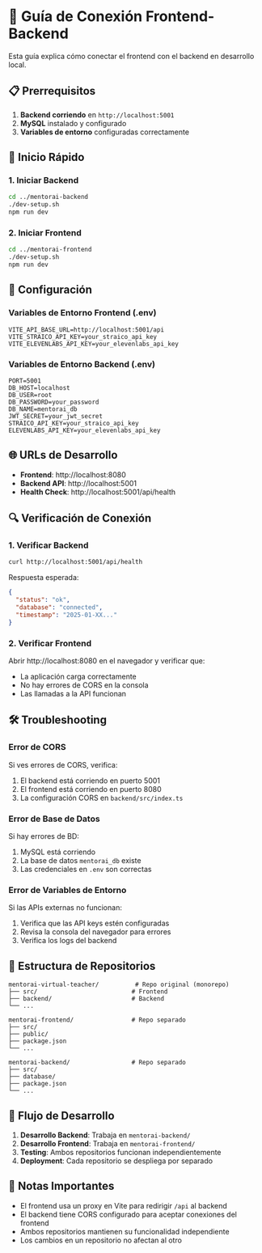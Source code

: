 # 🔗 Guía de Conexión Frontend-Backend

Esta guía explica cómo conectar el frontend con el backend en desarrollo local.

## 📋 Prerrequisitos

1. **Backend corriendo** en `http://localhost:5001`
2. **MySQL** instalado y configurado
3. **Variables de entorno** configuradas correctamente

## 🚀 Inicio Rápido

### 1. Iniciar Backend
```bash
cd ../mentorai-backend
./dev-setup.sh
npm run dev
```

### 2. Iniciar Frontend
```bash
cd ../mentorai-frontend
./dev-setup.sh
npm run dev
```

## 🔧 Configuración

### Variables de Entorno Frontend (.env)
```env
VITE_API_BASE_URL=http://localhost:5001/api
VITE_STRAICO_API_KEY=your_straico_api_key
VITE_ELEVENLABS_API_KEY=your_elevenlabs_api_key
```

### Variables de Entorno Backend (.env)
```env
PORT=5001
DB_HOST=localhost
DB_USER=root
DB_PASSWORD=your_password
DB_NAME=mentorai_db
JWT_SECRET=your_jwt_secret
STRAICO_API_KEY=your_straico_api_key
ELEVENLABS_API_KEY=your_elevenlabs_api_key
```

## 🌐 URLs de Desarrollo

- **Frontend**: http://localhost:8080
- **Backend API**: http://localhost:5001
- **Health Check**: http://localhost:5001/api/health

## 🔍 Verificación de Conexión

### 1. Verificar Backend
```bash
curl http://localhost:5001/api/health
```

Respuesta esperada:
```json
{
  "status": "ok",
  "database": "connected",
  "timestamp": "2025-01-XX..."
}
```

### 2. Verificar Frontend
Abrir http://localhost:8080 en el navegador y verificar que:
- La aplicación carga correctamente
- No hay errores de CORS en la consola
- Las llamadas a la API funcionan

## 🛠️ Troubleshooting

### Error de CORS
Si ves errores de CORS, verifica:
1. El backend está corriendo en puerto 5001
2. El frontend está corriendo en puerto 8080
3. La configuración CORS en `backend/src/index.ts`

### Error de Base de Datos
Si hay errores de BD:
1. MySQL está corriendo
2. La base de datos `mentorai_db` existe
3. Las credenciales en `.env` son correctas

### Error de Variables de Entorno
Si las APIs externas no funcionan:
1. Verifica que las API keys estén configuradas
2. Revisa la consola del navegador para errores
3. Verifica los logs del backend

## 📁 Estructura de Repositorios

```
mentorai-virtual-teacher/          # Repo original (monorepo)
├── src/                          # Frontend
├── backend/                      # Backend
└── ...

mentorai-frontend/                # Repo separado
├── src/
├── public/
├── package.json
└── ...

mentorai-backend/                 # Repo separado
├── src/
├── database/
├── package.json
└── ...
```

## 🔄 Flujo de Desarrollo

1. **Desarrollo Backend**: Trabaja en `mentorai-backend/`
2. **Desarrollo Frontend**: Trabaja en `mentorai-frontend/`
3. **Testing**: Ambos repositorios funcionan independientemente
4. **Deployment**: Cada repositorio se despliega por separado

## 📝 Notas Importantes

- El frontend usa un proxy en Vite para redirigir `/api` al backend
- El backend tiene CORS configurado para aceptar conexiones del frontend
- Ambos repositorios mantienen su funcionalidad independiente
- Los cambios en un repositorio no afectan al otro 